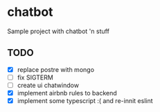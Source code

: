 # chatbot

Sample project with chatbot 'n stuff

## TODO

- [x] replace postre with mongo
- [ ] fix SIGTERM
- [ ] create ui chatwindow
- [x] implement airbnb rules to backend
- [x] implement some typescript :( and re-innit eslint
